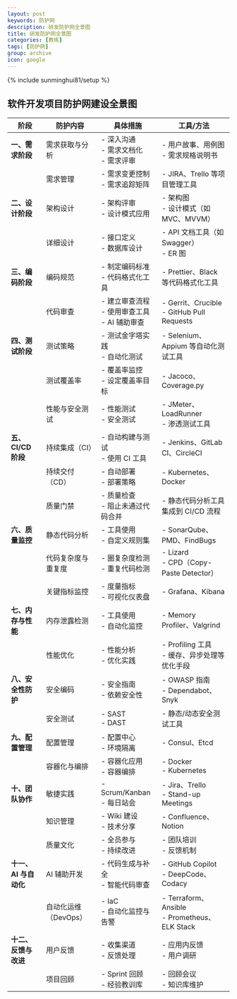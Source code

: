 ```yaml
---
layout: post
keywords: 防护网
description: 研发防护网全景图
title: 研发防护网全景图
categories: [教练]
tags: [防护网]
group: archive
icon: google
---
```


{% include sunminghui81/setup %}

## 软件开发项目防护网建设全景图

| 阶段                   | 防护内容               | 具体措施                                                     | 工具/方法                                          |
| ---------------------- | ---------------------- | ------------------------------------------------------------ | --------------------------------------------------- |
| **一、需求阶段**       | 需求获取与分析         | - 深入沟通<br>- 需求文档化<br>- 需求评审                     | - 用户故事、用例图<br>- 需求规格说明书             |
|                        | 需求管理               | - 需求变更控制<br>- 需求追踪矩阵                             | - JIRA、Trello 等项目管理工具                      |
| **二、设计阶段**       | 架构设计               | - 架构评审<br>- 设计模式应用                                 | - 架构图<br>- 设计模式（如 MVC、MVVM）             |
|                        | 详细设计               | - 接口定义<br>- 数据库设计                                   | - API 文档工具（如 Swagger）<br>- ER 图            |
| **三、编码阶段**       | 编码规范               | - 制定编码标准<br>- 代码格式化工具                           | - Prettier、Black 等代码格式化工具                 |
|                        | 代码审查               | - 建立审查流程<br>- 使用审查工具<br>- AI 辅助审查            | - Gerrit、Crucible<br>- GitHub Pull Requests       |
| **四、测试阶段**       | 测试策略               | - 测试金字塔实践<br>- 自动化测试                             | - Selenium、Appium 等自动化测试工具                |
|                        | 测试覆盖率             | - 覆盖率监控<br>- 设定覆盖率目标                             | - Jacoco、Coverage.py                              |
|                        | 性能与安全测试         | - 性能测试<br>- 安全测试                                     | - JMeter、LoadRunner<br>- 渗透测试工具             |
| **五、CI/CD 阶段**     | 持续集成（CI）         | - 自动构建与测试<br>- 使用 CI 工具                           | - Jenkins、GitLab CI、CircleCI                     |
|                        | 持续交付（CD）         | - 自动部署<br>- 部署策略                                     | - Kubernetes、Docker                               |
|                        | 质量门禁               | - 质量检查<br>- 阻止未通过代码合并                           | - 静态代码分析工具集成到 CI/CD 流程                |
| **六、质量监控**       | 静态代码分析           | - 工具使用<br>- 自定义规则集                                 | - SonarQube、PMD、FindBugs                         |
|                        | 代码复杂度与重复度     | - 圈复杂度检测<br>- 重复代码检测                             | - Lizard<br>- CPD（Copy-Paste Detector）           |
|                        | 关键指标监控           | - 度量指标<br>- 可视化仪表盘                                 | - Grafana、Kibana                                  |
| **七、内存与性能**     | 内存泄露检测           | - 工具使用<br>- 自动化监控                                   | - Memory Profiler、Valgrind                        |
|                        | 性能优化               | - 性能分析<br>- 优化实践                                     | - Profiling 工具<br>- 缓存、异步处理等优化手段     |
| **八、安全性防护**     | 安全编码               | - 安全指南<br>- 依赖安全性                                   | - OWASP 指南<br>- Dependabot、Snyk                 |
|                        | 安全测试               | - SAST<br>- DAST                                             | - 静态/动态安全测试工具                            |
| **九、配置管理**       | 配置管理               | - 配置中心<br>- 环境隔离                                     | - Consul、Etcd                                     |
|                        | 容器化与编排           | - 容器化应用<br>- 容器编排                                   | - Docker<br>- Kubernetes                           |
| **十、团队协作**       | 敏捷实践               | - Scrum/Kanban<br>- 每日站会                                 | - Jira、Trello<br>- Stand-up Meetings              |
|                        | 知识管理               | - Wiki 建设<br>- 技术分享                                     | - Confluence、Notion                               |
|                        | 质量文化               | - 全员参与<br>- 持续改进                                     | - 团队培训<br>- 反馈机制                           |
| **十一、AI 与自动化**  | AI 辅助开发            | - 代码生成与补全<br>- 智能代码审查                           | - GitHub Copilot<br>- DeepCode、Codacy             |
|                        | 自动化运维（DevOps）   | - IaC<br>- 自动化监控与告警                                   | - Terraform、Ansible<br>- Prometheus、ELK Stack    |
| **十二、反馈与改进**   | 用户反馈               | - 收集渠道<br>- 反馈处理                                     | - 应用内反馈<br>- 用户调研                         |
|                        | 项目回顾               | - Sprint 回顾<br>- 经验教训库                                 | - 回顾会议<br>- 知识库维护                         |
